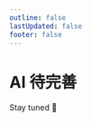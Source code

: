 ```yaml
---
outline: false
lastUpdated: false
footer: false
---
```


# AI 待完善

Stay tuned 🎁

<demo vue="../components/preview-component.vue" />
<comment/>
